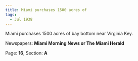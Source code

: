 ```yaml
---  
title: Miami purchases 1500 acres of  
tags:  
  - Jul 1938  
---  
```

  
Miami purchases 1500 acres of bay bottom near Virginia Key.  
  
Newspapers: **Miami Morning News or The Miami Herald**  
  
Page: **16**, Section: **A** 
